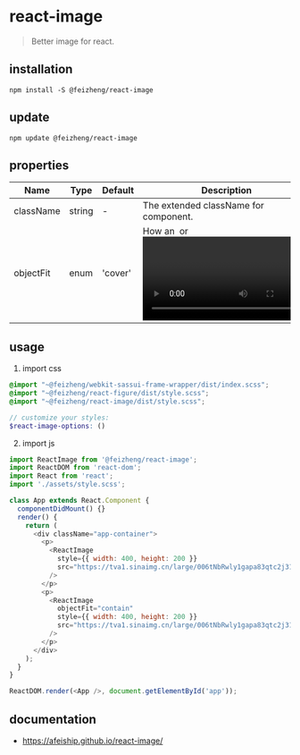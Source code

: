 # react-image
> Better image for react.

## installation
```shell
npm install -S @feizheng/react-image
```

## update
```shell
npm update @feizheng/react-image
```

## properties
| Name      | Type   | Default | Description                                                    |
| --------- | ------ | ------- | -------------------------------------------------------------- |
| className | string | -       | The extended className for component.                          |
| objectFit | enum   | 'cover' | How an <img> or <video> should be resized to fit its container |


## usage
1. import css
  ```scss
  @import "~@feizheng/webkit-sassui-frame-wrapper/dist/index.scss";
  @import "~@feizheng/react-figure/dist/style.scss";
  @import "~@feizheng/react-image/dist/style.scss";

  // customize your styles:
  $react-image-options: ()
  ```
2. import js
  ```js
  import ReactImage from '@feizheng/react-image';
  import ReactDOM from 'react-dom';
  import React from 'react';
  import './assets/style.scss';

  class App extends React.Component {
    componentDidMount() {}
    render() {
      return (
        <div className="app-container">
          <p>
            <ReactImage
              style={{ width: 400, height: 200 }}
              src="https://tva1.sinaimg.cn/large/006tNbRwly1gapa83qtc2j31670u0wsl.jpg"
            />
          </p>
          <p>
            <ReactImage
              objectFit="contain"
              style={{ width: 400, height: 200 }}
              src="https://tva1.sinaimg.cn/large/006tNbRwly1gapa83qtc2j31670u0wsl.jpg"
            />
          </p>
        </div>
      );
    }
  }

  ReactDOM.render(<App />, document.getElementById('app'));

  ```

## documentation
- https://afeiship.github.io/react-image/
